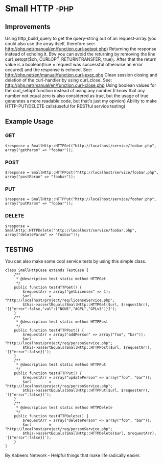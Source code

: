 # Small HTTP <small>-PHP</small>


## Improvements

Using http_build_query to get the query-string out of an request-array.(you could also use the array itself, therefore see: http://php.net/manual/en/function.curl-setopt.php)
Returning the response instead of echoing it. Btw you can avoid the returning by removing the line curl_setopt($ch, CURLOPT_RETURNTRANSFER, true);. After that the return value is a boolean(true = request was successful otherwise an error occured) and the response is echoed. See: http://php.net/en/manual/function.curl-exec.php
Clean session closing and deletion of the curl-handler by using curl_close. See: http://php.net/manual/en/function.curl-close.php
Using boolean values for the curl_setopt function instead of using any number.(I know that any number not equal zero is also considered as true, but the usage of true generates a more readable code, but that's just my opinion)
Ability to make HTTP-PUT/DELETE calls(useful for RESTful service testing)


## Example Usage

### GET

```
$response = SmallHttp::HTTPGet("http://localhost/service/foobar.php", array("getParam" => "foobar"));
```

### POST

```
$response = SmallHttp::HTTPPost("http://localhost/service/foobar.php", array("postParam" => "foobar"));
```

### PUT

```
$response = SmallHttp::HTTPPut("http://localhost/service/foobar.php", array("putParam" => "foobar"));
```

### DELETE

```
$response = SmallHttp::HTTPDelete("http://localhost/service/foobar.php", array("deleteParam" => "foobar"));
```

## TESTING

You can also make some cool service tests by using this simple class.
```
class SmallHttpCase extends TestCase {
    /**
     * @description test static method HTTPGet
     */
    public function testHTTPGet() {
        $requestArr = array("getLicenses" => 1);
        $url        = "http://localhost/project/req/licenseService.php";
        $this->assertEquals(SmallHttp::HTTPGet($url, $requestArr), '[{"error":false,"val":["NONE","AGPL","GPLv3"]}]');
    }
    /**
     * @description test static method HTTPPost
     */
    public function testHTTPPost() {
        $requestArr = array("addPerson" => array("foo", "bar"));
        $url        = "http://localhost/project/req/personService.php";
        $this->assertEquals(SmallHttp::HTTPPost($url, $requestArr), '[{"error":false}]');
    }
    /**
     * @description test static method HTTPPut
     */
    public function testHTTPPut() {
        $requestArr = array("updatePerson" => array("foo", "bar"));
        $url        = "http://localhost/project/req/personService.php";
        $this->assertEquals(SmallHttp::HTTPPut($url, $requestArr), '[{"error":false}]');
    }
    /**
     * @description test static method HTTPDelete
     */
    public function testHTTPDelete() {
        $requestArr = array("deletePerson" => array("foo", "bar"));
        $url        = "http://localhost/project/req/personService.php";
        $this->assertEquals(SmallHttp::HTTPDelete($url, $requestArr), '[{"error":false}]');
    }
}

```

By Kabeers Network - Helpful things that make life radically easier.
